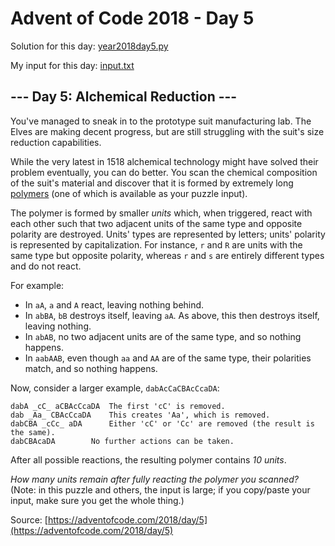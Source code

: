 # Advent of Code 2018 - Day 5

Solution for this day: [year2018day5.py](year2018day5.py)

My input for this day: [input.txt](input.txt)

## \--- Day 5: Alchemical Reduction ---

You've managed to sneak in to the prototype suit manufacturing lab. The Elves
are making decent progress, but are still struggling with the suit's size
reduction capabilities.

While the very latest in 1518 alchemical technology might have solved their
problem eventually, you can do better. You scan the chemical composition of
the suit's material and discover that it is formed by extremely long
[polymers](https://en.wikipedia.org/wiki/Polymer) (one of which is available
as your puzzle input).

The polymer is formed by smaller _units_ which, when triggered, react with
each other such that two adjacent units of the same type and opposite polarity
are destroyed. Units' types are represented by letters; units' polarity is
represented by capitalization. For instance, `r` and `R` are units with the
same type but opposite polarity, whereas `r` and `s` are entirely different
types and do not react.

For example:

  * In `aA`, `a` and `A` react, leaving nothing behind.
  * In `abBA`, `bB` destroys itself, leaving `aA`. As above, this then destroys itself, leaving nothing.
  * In `abAB`, no two adjacent units are of the same type, and so nothing happens.
  * In `aabAAB`, even though `aa` and `AA` are of the same type, their polarities match, and so nothing happens.

Now, consider a larger example, `dabAcCaCBAcCcaDA`:

    
    
    dabA _cC_ aCBAcCcaDA  The first 'cC' is removed.
    dab _Aa_ CBAcCcaDA    This creates 'Aa', which is removed.
    dabCBA _cCc_ aDA      Either 'cC' or 'Cc' are removed (the result is the same).
    dabCBAcaDA        No further actions can be taken.
    

After all possible reactions, the resulting polymer contains _10 units_.

_How many units remain after fully reacting the polymer you scanned?_ (Note:
in this puzzle and others, the input is large; if you copy/paste your input,
make sure you get the whole thing.)



Source: [https://adventofcode.com/2018/day/5](https://adventofcode.com/2018/day/5)
